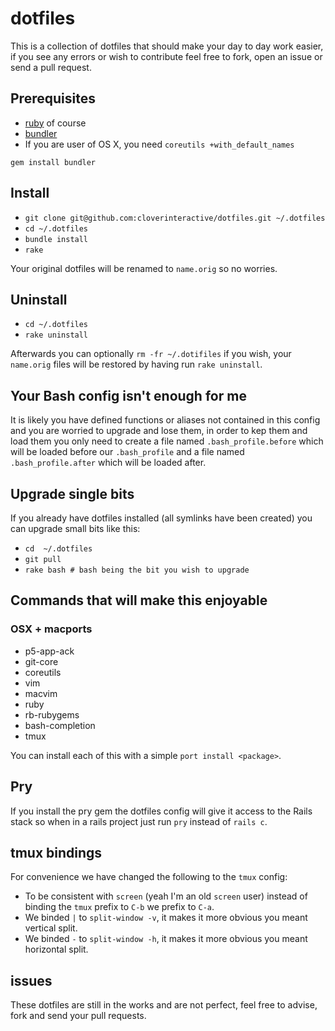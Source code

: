 # dotfiles

This is a collection of dotfiles that should make your day to day work easier, if you see any errors or wish to contribute feel free to fork, open an issue
or send a pull request.

## Prerequisites

* [ruby](http://www.ruby-lang.org) of course
* [bundler](http://gembundler.com/)
* If you are user of OS X, you need `coreutils +with_default_names`

`gem install bundler`

## Install

* `git clone git@github.com:cloverinteractive/dotfiles.git ~/.dotfiles`
* `cd ~/.dotfiles`
* `bundle install`
* `rake`

Your original dotfiles will be renamed to `name.orig` so no worries.

## Uninstall

* `cd ~/.dotfiles`
* `rake uninstall`

Afterwards you can optionally `rm -fr ~/.dotifiles` if you wish, your `name.orig` files will be restored by having run `rake uninstall`.

## Your Bash config isn't enough for me

It is likely you have defined functions or aliases not contained in this config and you are worried to upgrade and lose them, in order to kep them and load them
you only need to create a file named `.bash_profile.before` which will be loaded before our `.bash_profile` and a file named `.bash_profile.after` which will
be loaded after.

## Upgrade single bits

If you already have dotfiles installed (all symlinks have been created) you can upgrade small bits like this:

* `cd  ~/.dotfiles`
* `git pull`
* `rake bash # bash being the bit you wish to upgrade` 

## Commands that will make this enjoyable

### OSX + macports

* p5-app-ack
* git-core
* coreutils
* vim
* macvim
* ruby
* rb-rubygems
* bash-completion
* tmux

You can install each of this with a simple `port install <package>`.

## Pry

If you install the pry gem the dotfiles config will give it access to the Rails stack so when in a rails project just run `pry` instead of `rails c`.

## tmux bindings

For convenience we have changed the following to the `tmux` config:

* To be consistent with `screen` (yeah I'm an old `screen` user) instead of binding the `tmux` prefix to `C-b` we prefix to `C-a`.
* We binded `|` to `split-window -v`, it makes it more obvious you meant vertical split.
* We binded `-` to `split-window -h`, it makes it more obvious you meant horizontal split.

## issues

These dotfiles are still in the works and are not perfect, feel free to advise, fork and send your pull requests.
